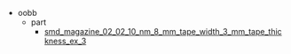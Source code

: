 * oobb
  * part
    * [smd_magazine_02_02_10_nm_8_mm_tape_width_3_mm_tape_thickness_ex_3](oobb/part/smd_magazine_02_02_10_nm_8_mm_tape_width_3_mm_tape_thickness_ex_3)
